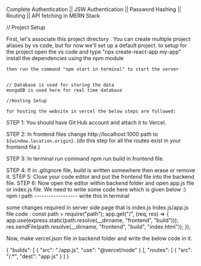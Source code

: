 Complete Authentication || JSW Authentication || Password Hashing || Routing || API fetching in MERN Stack 

// Project Setup

First, let's associate this project directory .
    You can create multiple project aliases by vs code,
    but for now we'll set up a default project.
    to setup for the project open the vs code and type "npx create-react-app my-app"
    install the dependencies using the npm module

    then run the command "npm start in terminal" to start the server


    // Database is used for storing the data
    mongoDB is used here for real time database 

    //Hosting Setup

    for hosting the website in vercel the below steps are followed:
  STEP 1:
    You should have Git Hub account and attach it to Vercel.

STEP 2:
  In frontend files change http://localhost:1000 path to `${window.location.origin}`.
  (do this step for all the routes exist in your frontend file.)

STEP 3:
  In terminal run command npm run build in frontend file.

  STEP 4:
If in .gitignore file, build is written somewhere then erase or remove it.
STEP 5:
Close your code editor and put the frontend file into the backend file.
STEP 6:
Now open the editor within backend folder and open app.js file or index.js file. We need to write some code here 
which is given below :)
npm i path ------------------ write this in terminal

some changes required in server side page that is index.js
Index.js/app.js file code :
const path = require("path");
  app.get("/", (req, res) => {
    app.use(express.static(path.resolve(__dirname, "frontend", "build")));
    res.sendFile(path.resolve(__dirname, "frontend", "build", "index.html"));
  });

  
Now, make vercel.json file in backend folder and write the below code in it.
  
{
  "builds": [
{
"src": "./app.js",
"use": "@vercel/node"
}
],
"routes": [
{
"src": "/.*",
"dest": "app.js"
}
]
}


